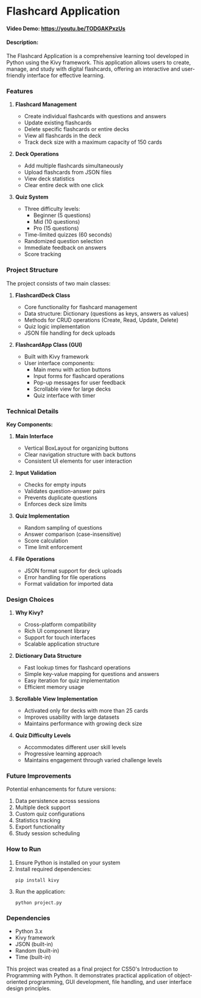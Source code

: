 # Flashcard Application
#### Video Demo: <https://youtu.be/TODGAKPxzUs>
#### Description:

The Flashcard Application is a comprehensive learning tool developed in Python using the Kivy framework. This application allows users to create, manage, and study with digital flashcards, offering an interactive and user-friendly interface for effective learning.

### Features

1. **Flashcard Management**
   - Create individual flashcards with questions and answers
   - Update existing flashcards
   - Delete specific flashcards or entire decks
   - View all flashcards in the deck
   - Track deck size with a maximum capacity of 150 cards

2. **Deck Operations**
   - Add multiple flashcards simultaneously
   - Upload flashcards from JSON files
   - View deck statistics
   - Clear entire deck with one click

3. **Quiz System**
   - Three difficulty levels:
     - Beginner (5 questions)
     - Mid (10 questions)
     - Pro (15 questions)
   - Time-limited quizzes (60 seconds)
   - Randomized question selection
   - Immediate feedback on answers
   - Score tracking

### Project Structure

The project consists of two main classes:

1. **FlashcardDeck Class**
   - Core functionality for flashcard management
   - Data structure: Dictionary (questions as keys, answers as values)
   - Methods for CRUD operations (Create, Read, Update, Delete)
   - Quiz logic implementation
   - JSON file handling for deck uploads

2. **FlashcardApp Class (GUI)**
   - Built with Kivy framework
   - User interface components:
     - Main menu with action buttons
     - Input forms for flashcard operations
     - Pop-up messages for user feedback
     - Scrollable view for large decks
     - Quiz interface with timer

### Technical Details

**Key Components:**
1. **Main Interface**
   - Vertical BoxLayout for organizing buttons
   - Clear navigation structure with back buttons
   - Consistent UI elements for user interaction

2. **Input Validation**
   - Checks for empty inputs
   - Validates question-answer pairs
   - Prevents duplicate questions
   - Enforces deck size limits

3. **Quiz Implementation**
   - Random sampling of questions
   - Answer comparison (case-insensitive)
   - Score calculation
   - Time limit enforcement

4. **File Operations**
   - JSON format support for deck uploads
   - Error handling for file operations
   - Format validation for imported data

### Design Choices

1. **Why Kivy?**
   - Cross-platform compatibility
   - Rich UI component library
   - Support for touch interfaces
   - Scalable application structure

2. **Dictionary Data Structure**
   - Fast lookup times for flashcard operations
   - Simple key-value mapping for questions and answers
   - Easy iteration for quiz implementation
   - Efficient memory usage

3. **Scrollable View Implementation**
   - Activated only for decks with more than 25 cards
   - Improves usability with large datasets
   - Maintains performance with growing deck size

4. **Quiz Difficulty Levels**
   - Accommodates different user skill levels
   - Progressive learning approach
   - Maintains engagement through varied challenge levels

### Future Improvements

Potential enhancements for future versions:
1. Data persistence across sessions
2. Multiple deck support
3. Custom quiz configurations
4. Statistics tracking
5. Export functionality
6. Study session scheduling

### How to Run

1. Ensure Python is installed on your system
2. Install required dependencies:
   ```
   pip install kivy
   ```
3. Run the application:
   ```
   python project.py
   ```

### Dependencies
- Python 3.x
- Kivy framework
- JSON (built-in)
- Random (built-in)
- Time (built-in)

This project was created as a final project for CS50's Introduction to Programming with Python. It demonstrates practical application of object-oriented programming, GUI development, file handling, and user interface design principles.

